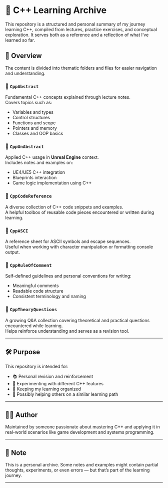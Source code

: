 # 📘 C++ Learning Archive

This repository is a structured and personal summary of my journey learning C++, compiled from lectures, practice exercises, and conceptual exploration. It serves both as a reference and a reflection of what I’ve learned so far.

## 🧭 Overview

The content is divided into thematic folders and files for easier navigation and understanding.

### 📂 `CppAbstract`
Fundamental C++ concepts explained through lecture notes.  
Covers topics such as:
- Variables and types
- Control structures
- Functions and scope
- Pointers and memory
- Classes and OOP basics

### 📂 `CppUnAbstract`
Applied C++ usage in **Unreal Engine** context.  
Includes notes and examples on:
- UE4/UE5 C++ integration
- Blueprints interaction
- Game logic implementation using C++

### 📂 `CppCodeReference`
A diverse collection of C++ code snippets and examples.  
A helpful toolbox of reusable code pieces encountered or written during learning.

### 📂 `CppASCI`
A reference sheet for ASCII symbols and escape sequences.  
Useful when working with character manipulation or formatting console output.

### 📂 `CppRuleOfComment`
Self-defined guidelines and personal conventions for writing:
- Meaningful comments
- Readable code structure
- Consistent terminology and naming

### 📂 `CppTheoryQuestions`
A growing Q&A collection covering theoretical and practical questions encountered while learning.  
Helps reinforce understanding and serves as a revision tool.

---

## 🛠 Purpose

This repository is intended for:
- 📚 Personal revision and reinforcement
- 🧪 Experimenting with different C++ features
- 📂 Keeping my learning organized
- 🤝 Possibly helping others on a similar learning path

---

## 🧑‍💻 Author

Maintained by someone passionate about mastering C++ and applying it in real-world scenarios like game development and systems programming.

---

## 📌 Note

This is a personal archive. Some notes and examples might contain partial thoughts, experiments, or even errors — but that’s part of the learning journey.

---

